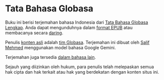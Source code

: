 # Tata Bahasa Globasa

Buku ini berisi terjemahan bahasa Indonesia dari [Tata Bahasa Globasa Lengkap][cgg-link].
Anda dapat mengunduhnya dalam [format EPUB][epub-link] atau membacanya secara [daring][web-link].

Penulis [konten asli][oc-link] adalah [tim Globasa][gb-link].
Terjemahan ini dibuat oleh [Salif Mehmed][sm-link] menggunakan model bahasa Google Gemini.

Terjemahan juga tersedia [dalam bahasa lain][all-link].

Sejauh yang diizinkan oleh hukum, para penulis telah melepaskan semua hak cipta dan hak terkait atau hak yang berdekatan dengan konten situs ini.

[cgg-link]:https://salif.github.io/gramati-fe-globasa/eng/
[epub-link]:Gramati_fe_Globasa_Mesi_2_Nyan_2025_Indonesisa_Gemini.epub
[web-link]:https://salif.github.io/gramati-fe-globasa/id-gemini/
[oc-link]:https://xwexi.globasa.net/eng/gramati
[gb-link]:https://globasa.net/
[sm-link]:https://salif.eu/
[all-link]:https://salif.github.io/gramati-fe-globasa/
